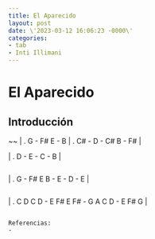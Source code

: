 ```yaml
---
title: El Aparecido
layout: post
date: \'2023-03-12 16:06:23 -0000\'
categories:
- tab
- Inti Illimani
---
```


# El Aparecido 

## Introducción

~~
| . G - F# E - B | . C# - D - C# B - F# |

| . D - E - C - B |
~~~

~~~
| . G - F# E B - E - D - E |
~~~

~~~
| . C D C D - E F# E F# - G A C D - E F# G |
~~~

Referencias:
- 
